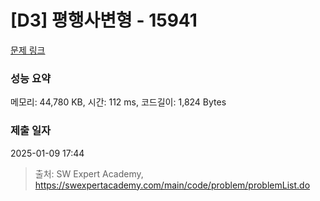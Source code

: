 # [D3] 평행사변형 - 15941 

[문제 링크](https://swexpertacademy.com/main/code/problem/problemDetail.do?contestProbId=AYVgOZEKOpcDFAQK) 

### 성능 요약

메모리: 44,780 KB, 시간: 112 ms, 코드길이: 1,824 Bytes

### 제출 일자

2025-01-09 17:44



> 출처: SW Expert Academy, https://swexpertacademy.com/main/code/problem/problemList.do